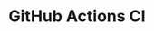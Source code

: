 # GitHub Actions CI

























































































































































































































































































































































































































































































































































































































































